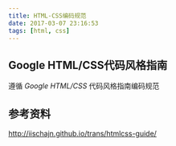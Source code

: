 ```yaml
---
title: HTML-CSS编码规范
date: 2017-03-07 23:16:53
tags: [html, css]
---
```

## Google HTML/CSS代码风格指南
遵循 *Google HTML/CSS* 代码风格指南编码规范
## 参考资料
http://iischajn.github.io/trans/htmlcss-guide/